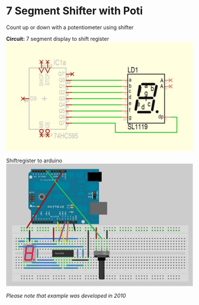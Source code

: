# 7 Segment Shifter with Poti
Count up or down with a potentiometer using shifter

**Circuit:**
7 segment display to shift register
![Circuit](https://raw.githubusercontent.com/mertaksoy/arduino/7-Segment-Shifter/circuit/7-Segment-to-shiftregister.jpg "Circuit")

Shiftregister to arduino
![Circuit](https://raw.githubusercontent.com/mertaksoy/arduino/7-Segment-Shifter/circuit/arduino-shiftregister.jpg "Circuit")

*Please note that example was developed in 2010*

